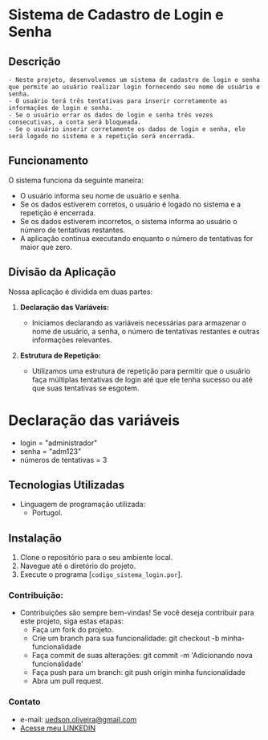 # Sistema de Cadastro de Login e Senha

## Descrição
	- Neste projeto, desenvolvemos um sistema de cadastro de login e senha que permite ao usuário realizar login fornecendo seu nome de usuário e senha. 
	- O usuário terá três tentativas para inserir corretamente as informações de login e senha. 
	- Se o usuário errar os dados de login e senha três vezes consecutivas, a conta será bloqueada. 
	- Se o usuário inserir corretamente os dados de login e senha, ele será logado no sistema e a repetição será encerrada.

## Funcionamento
O sistema funciona da seguinte maneira:
- O usuário informa seu nome de usuário e senha.
- Se os dados estiverem corretos, o usuário é logado no sistema e a repetição é encerrada.
- Se os dados estiverem incorretos, o sistema informa ao usuário o número de tentativas restantes.
- A aplicação continua executando enquanto o número de tentativas for maior que zero.

## Divisão da Aplicação
Nossa aplicação é dividida em duas partes:

1. **Declaração das Variáveis:** 
	- Iniciamos declarando as variáveis necessárias para armazenar o nome de usuário, a senha, o número de tentativas restantes e outras informações relevantes.
	
2. **Estrutura de Repetição:** 
	- Utilizamos uma estrutura de repetição para permitir que o usuário faça múltiplas tentativas de login até que ele tenha sucesso ou até que suas tentativas se esgotem.

# Declaração das variáveis
  - login = "administrador"
  - senha = "adm123"
  - números de tentativas = 3

## Tecnologias Utilizadas
- Linguagem de programação utilizada: 
  - Portugol.

## Instalação
1. Clone o repositório para o seu ambiente local.
2. Navegue até o diretório do projeto.
3. Execute o programa [`codigo_sistema_login.por`].

### Contribuição:
 - Contribuições são sempre bem-vindas! Se você deseja contribuir para este projeto, siga estas etapas:
    - Faça um fork do projeto.
    - Crie um branch para sua funcionalidade: git checkout -b minha-funcionalidade
    - Faça commit de suas alterações: git commit -m 'Adicionando nova funcionalidade'
    - Faça push para um branch: git push origin minha funcionalidade
    - Abra um pull request.

### Contato
  - e-mail: uedson.oliveira@gmail.com
  - [Acesse meu LINKEDIN](https://www.linkedin.com/in/uedson-oliveira/)